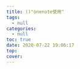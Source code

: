 ```yaml
---
title: ()"onenote使用"
tags:
  - null
categories:
  - null
toc: true
date: 2020-07-22 19:06:17
top:
cover:
---
```

